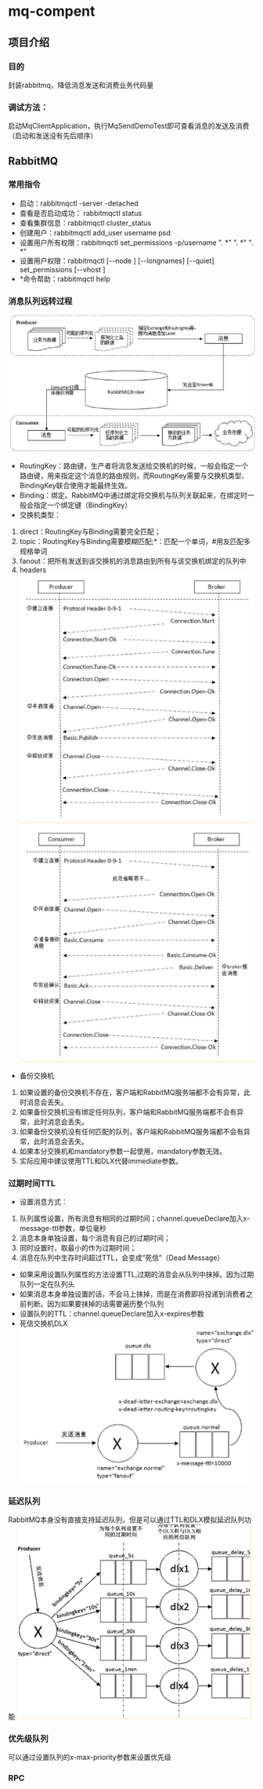 # mq-compent

## 项目介绍
### 目的
封装rabbitmq，降低消息发送和消费业务代码量
### 调试方法：
启动MqClientApplication，执行MqSendDemoTest即可查看消息的发送及消费（启动和发送没有先后顺序）

## RabbitMQ
### 常用指令
* 启动：rabbitmqctl -server -detached
* 查看是否启动成功： rabbitmqctl status
* 查看集群信息：rabbitmqctl cluster_status
* 创建用户：rabbitmqctl add_user username psd
* 设置用户所有权限：rabbitmqctl set_permissions -p/username ". *" ". *" ". *"   
* 设置用户权限：rabbitmqctl [--node <node>] [--longnames] [--quiet] set_permissions [--vhost <vhost>] <username> <conf> <write> <read>
* *命令帮助：rabbitmqctl help
### 消息队列远转过程
![img.png](img/消息队列远转过程.png)
* RoutingKey：路由键，生产者将消息发送给交换机的时候，一般会指定一个路由键，用来指定这个消息的路由规则，而RoutingKey需要与交换机类型、BindingKey联合使用才能最终生效。
* Binding：绑定。RabbitMQ中通过绑定将交换机与队列关联起来，在绑定时一般会指定一个绑定键（BindingKey）
* 交换机类型： 
1. direct：RoutingKey与Binding需要完全匹配；
2. topic：RoutingKey与Binding需要模糊匹配;*：匹配一个单词，#用友匹配多规格单词
3. fanout：把所有发送到该交换机的消息路由到所有与该交换机绑定的队列中
4. headers
![img.png](img/AMQP生产者流转过程.png)
![img.png](img/AMQP消费者流转过程.png)
* 备份交换机
1. 如果设置的备份交换机不存在，客户端和RabbitMQ服务端都不会有异常，此时消息会丢失。
2. 如果备份交换机没有绑定任何队列，客户端和RabbitMQ服务端都不会有异常，此时消息会丢失。
3. 如果备份交换机没有任何匹配的队列，客户端和RabbitMQ服务端都不会有异常，此时消息会丢失。
4. 如果本分交换机和mandatory参数一起使用，mandatory参数无效。
5. 实际应用中建议使用TTL和DLX代替immediate参数。
### 过期时间TTL
* 设置消息方式：
1. 队列属性设置，所有消息有相同的过期时间；channel.queueDeclare加入x-message-ttl参数，单位毫秒
2. 消息本身单独设置，每个消息有自己的过期时间；
3. 同时设置时，取最小的作为过期时间；
4. 消息在队列中生存时间超过TTL，会变成“死信”（Dead Message）
* 如果采用设置队列属性的方法设置TTL,过期的消息会从队列中抹掉。因为过期队列一定在队列头
* 如果消息本身单独设置的话，不会马上抹掉，而是在消费即将投递到消费者之前判断。因为如果要抹掉的话需要遍历整个队列
* 设置队列的TTL：channel.queueDeclare加入x-expires参数
* 死信交换机DLX
![img.png](img/死信队列.png)
### 延迟队列
RabbitMQ本身没有直接支持延迟队列，但是可以通过TTL和DLX模拟延迟队列功能
![img.png](img/延迟队列.png)
### 优先级队列
可以通过设置队列的x-max-priority参数来设置优先级
### RPC